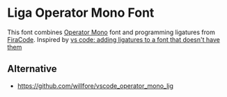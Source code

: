 # Liga Operator Mono Font

This font combines [Operator Mono](https://www.cufonfonts.com/font/operator-mono) font and programming ligatures from [FiraCode](https://github.com/tonsky/FiraCode). Inspired by [vs code: adding ligatures to a font that doesn't have them](https://stephencharlesweiss.com/vs-code-adding-ligatures-to-a-font-that-doesnt-have-them)

## Alternative

- https://github.com/willfore/vscode_operator_mono_lig

